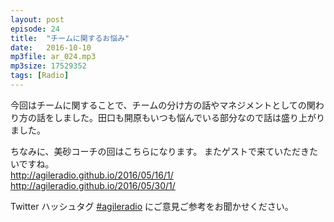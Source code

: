 ```yaml
---
layout: post
episode: 24
title:  "チームに関するお悩み"
date:   2016-10-10
mp3file: ar_024.mp3
mp3size: 17529352
tags: [Radio]
---
```


今回はチームに関することで、チームの分け方の話やマネジメントとしての関わり方の話をしました。田口も開原もいつも悩んでいる部分なので話は盛り上がりました。  

ちなみに、美砂コーチの回はこちらになります。
またゲストで来ていただきたいですね。  
http://agileradio.github.io/2016/05/16/1/  
http://agileradio.github.io/2016/05/30/1/  

Twitter ハッシュタグ [#agileradio](https://twitter.com/intent/tweet?hashtags=agileradio) にご意見ご参考をお聞かせください。  
